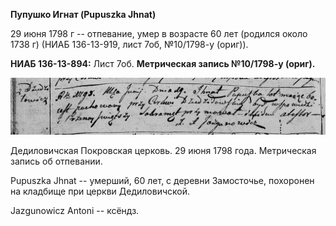 **Пупушко Игнат (Pupuszka Jhnat)**

29 июня 1798 г -- отпевание, умер в возрасте 60 лет (родился около 1738
г) (НИАБ 136-13-919, лист 7об, №10/1798-у (ориг)).

**НИАБ 136-13-894:** Лист 7об. **Метрическая запись №10/1798-у (ориг).**

![](./media/ed857eaa9ce944ccfd9f570f28a5ec6b4550d52f.png)

Дедиловичская Покровская церковь. 29 июня 1798 года. Метрическая запись
об отпевании.

Pupuszka Jhnat -- умерший, 60 лет, с деревни Замосточье, похоронен на
кладбище при церкви Дедиловичской.

Jazgunowicz Antoni -- ксёндз.
